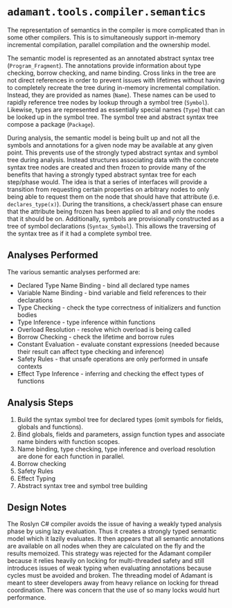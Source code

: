# `adamant.tools.compiler.semantics`

The representation of semantics in the compiler is more complicated than in some other compilers. This is to simultaneously support in-memory incremental compilation, parallel compilation and the ownership model.

The semantic model is represented as an annotated abstract syntax tree (`Program_Fragment`). The annotations provide information about type checking, borrow checking, and name binding. Cross links in the tree are not direct references in order to prevent issues with lifetimes without having to completely recreate the tree during in-memory incremental compilation. Instead, they are provided as names (`Name`). These names can be used to rapidly reference tree nodes by lookup through a symbol tree (`Symbol`). Likewise, types are represented as essentially special names (`Type`) that can be looked up in the symbol tree. The symbol tree and abstract syntax tree compose a package (`Package`).

During analysis, the semantic model is being built up and not all the symbols and annotations for a given node may be available at any given point. This prevents use of the strongly typed abstract syntax and symbol tree during analysis. Instead structures associating data with the concrete syntax tree nodes are created and then frozen to provide many of the benefits that having a strongly typed abstract syntax tree for each step/phase would. The idea is that a series of interfaces will provide a transition from requesting certain properties on arbitrary nodes to only being able to request them on the node that should have that attribute (i.e. `declares_type(x)`). During the transitions, a check/assert phase can ensure that the attribute being frozen has been applied to all and only the nodes that it should be on. Additionally, symbols are provisionally constructed as a tree of symbol declarations (`Syntax_Symbol`). This allows the traversing of the syntax tree as if it had a complete symbol tree.

## Analyses Performed

The various semantic analyses performed are:

* Declared Type Name Binding - bind all declared type names
* Variable Name Binding - bind variable and field references to their declarations
* Type Checking - check the type correctness of initializers and function bodies
* Type Inference - type inference within functions
* Overload Resolution - resolve which overload is being called
* Borrow Checking - check the lifetime and borrow rules
* Constant Evaluation - evaluate constant expressions (needed because their result can affect type checking and inference)
* Safety Rules - that unsafe operations are only performed in unsafe contexts
* Effect Type Inference - inferring and checking the effect types of functions

## Analysis Steps

1. Build the syntax symbol tree for declared types (omit symbols for fields, globals and functions).
2. Bind globals, fields and parameters, assign function types and associate name binders with function scopes.
3. Name binding, type checking, type inference and overload resolution are done for each function in parallel.
4. Borrow checking
5. Safety Rules
6. Effect Typing
7. Abstract syntax tree and symbol tree building

## Design Notes

The Roslyn C# compiler avoids the issue of having a weakly typed analysis phase by using lazy evaluation. Thus it creates a strongly typed semantic model which it lazily evaluates. It then appears that all semantic annotations are available on all nodes when they are calculated on the fly and the results memoized. This strategy was rejected for the Adamant compiler because it relies heavily on locking for multi-threaded safety and still introduces issues of weak typing when evaluating annotations because cycles must be avoided and broken. The threading model of Adamant is meant to steer developers away from heavy reliance on locking for thread coordination. There was concern that the use of so many locks would hurt performance.
